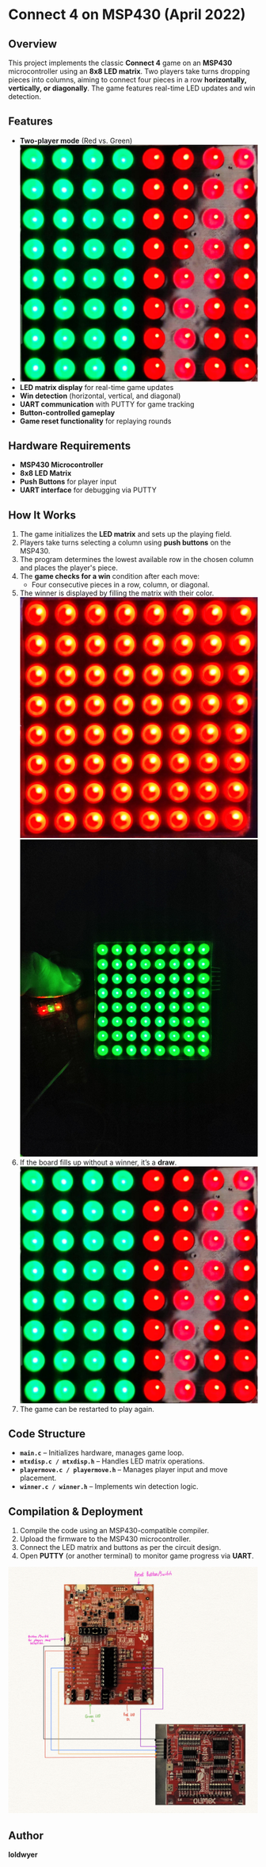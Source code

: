# Connect 4 on MSP430 (April 2022)

## Overview

This project implements the classic **Connect 4** game on an **MSP430** microcontroller using an **8x8 LED matrix**. Two players take turns dropping pieces into columns, aiming to connect four pieces in a row **horizontally, vertically, or diagonally**. The game features real-time LED updates and win detection.

## Features

- **Two-player mode** (Red vs. Green)
- ![Two Player Mode](connect%204%20images/two-player-mode.jpg)
- **LED matrix display** for real-time game updates
- **Win detection** (horizontal, vertical, and diagonal)
- **UART communication** with PUTTY for game tracking
- **Button-controlled gameplay**
- **Game reset functionality** for replaying rounds

## Hardware Requirements

- **MSP430 Microcontroller**
- **8x8 LED Matrix**
- **Push Buttons** for player input
- **UART interface** for debugging via PUTTY

## How It Works

1. The game initializes the **LED matrix** and sets up the playing field.
2. Players take turns selecting a column using **push buttons** on the MSP430.
3. The program determines the lowest available row in the chosen column and places the player's piece.
4. The **game checks for a win** condition after each move:
   - Four consecutive pieces in a row, column, or diagonal.
5. The winner is displayed by filling the matrix with their color.
   ![Red Wins](connect%204%20images/red-wins.jpg) ![Green Wins](connect%204%20images/green-wins.jpg)
7. If the board fills up without a winner, it’s a **draw**.
   ![Draw](connect%204%20images/two-player-mode.jpg)
9. The game can be restarted to play again.

## Code Structure

- **`main.c`** – Initializes hardware, manages game loop.
- **`mtxdisp.c / mtxdisp.h`** – Handles LED matrix operations.
- **`playermove.c / playermove.h`** – Manages player input and move placement.
- **`winner.c / winner.h`** – Implements win detection logic.

## Compilation & Deployment

1. Compile the code using an MSP430-compatible compiler.
2. Upload the firmware to the MSP430 microcontroller.
3. Connect the LED matrix and buttons as per the circuit design.
4. Open **PUTTY** (or another terminal) to monitor game progress via **UART**.

![Rough Diagram of Hardware](connect%204%20images/mechanical-diagram.png)

## Author
**loldwyer**  
